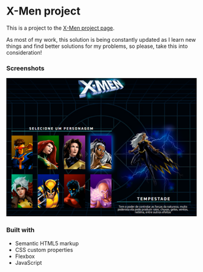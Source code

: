 # X-Men project

This is a project to the [X-Men project page](https://rafaelsanm.github.io/x-men-project/).  

As most of my work, this solution is being constantly updated as I learn new things and find better solutions for my problems, so please, take this into consideration!

### Screenshots

![](./screenshot.png)

### Built with

- Semantic HTML5 markup
- CSS custom properties
- Flexbox
- JavaScript
